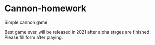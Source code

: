 # Cannon-homework
Simple cannon game

Best game ever, will be released in 2021 after alpha stages are finished.
Please fill form after playing.
